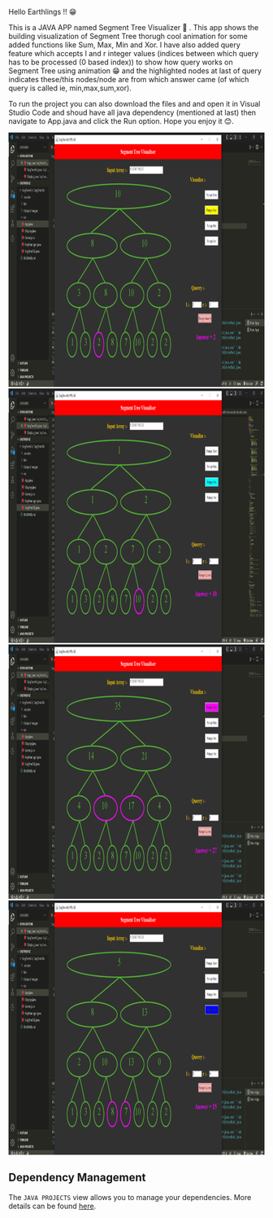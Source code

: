 
Hello Earthlings !! 😁

This is a JAVA APP named Segment Tree Visualizer 🌳 . This app shows the building visualization of Segment Tree thorugh cool animation for some added functions like Sum, Max, Min and Xor. I have also added query feature which accepts l and r integer values (indices between which query has to be processed (0 based index)) to show how query works on Segment Tree using animation 😁 and the highlighted nodes at last of query indicates these/this nodes/node are from which answer came (of which query is called ie, min,max,sum,xor). 

To run the project you can also download the files and and open it in Visual Studio Code and shoud have all java dependency (mentioned at last) then navigate to App.java and click the Run option. Hope you enjoy it 😊.

<img src = "https://github.com/Overpowering-Victorious/Segment-Tree-Visualizer/blob/main/SegTreeViz/Output%20Images/RangeMax.png" height=500>


<img src = "https://github.com/Overpowering-Victorious/Segment-Tree-Visualizer/blob/main/SegTreeViz/Output%20Images/RangeMin.png" height=500>


<img src = "https://github.com/Overpowering-Victorious/Segment-Tree-Visualizer/blob/main/SegTreeViz/Output%20Images/RangeSum.png" height=500>


<img src = "https://github.com/Overpowering-Victorious/Segment-Tree-Visualizer/blob/main/SegTreeViz/Output%20Images/RangeXor.png" height=500>

## Dependency Management

The `JAVA PROJECTS` view allows you to manage your dependencies. More details can be found [here](https://github.com/microsoft/vscode-java-dependency#manage-dependencies).
